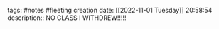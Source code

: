 tags: #notes #fleeting
creation date: [[2022-11-01 Tuesday]] 20:58:54
description:: NO CLASS I WITHDREW!!!!!

